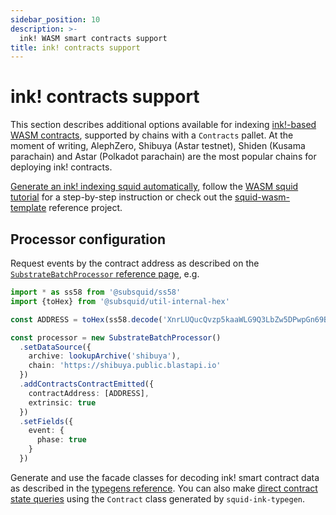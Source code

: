 ```yaml
---
sidebar_position: 10
description: >-
  ink! WASM smart contracts support
title: ink! contracts support
---
```


# ink! contracts support

This section describes additional options available for indexing [ink!-based WASM contracts](https://use.ink), supported by chains with a `Contracts` pallet. At the moment of writing, AlephZero, Shibuya (Astar testnet), Shiden (Kusama parachain) and Astar (Polkadot parachain) are the most popular chains for deploying ink! contracts.

[Generate an ink! indexing squid automatically](/sdk/resources/squid-gen), follow the [WASM squid tutorial](/sdk/tutorials/ink) for a step-by-step instruction or check out the [squid-wasm-template](https://github.com/subsquid-labs/squid-wasm-template) reference project.

## Processor configuration

Request events by the contract address as described on the [`SubstrateBatchProcessor` reference page](/sdk/reference/processors/substrate-batch/data-requests/#addcontractscontractemitted), e.g.

```ts
import * as ss58 from '@subsquid/ss58'
import {toHex} from '@subsquid/util-internal-hex'

const ADDRESS = toHex(ss58.decode('XnrLUQucQvzp5kaaWLG9Q3LbZw5DPwpGn69B5YcywSWVr5w').bytes)

const processor = new SubstrateBatchProcessor()
  .setDataSource({
    archive: lookupArchive('shibuya'),
    chain: 'https://shibuya.public.blastapi.io'
  })
  .addContractsContractEmitted({
    contractAddress: [ADDRESS],
    extrinsic: true
  })
  .setFields({
    event: {
      phase: true
    }
  })
```

Generate and use the facade classes for decoding ink! smart contract data as described in the [typegens reference](/sdk/reference/typegen). You can also make [direct contract state queries](/sdk/reference/typegen/state-queries/?typegen=ink) using the `Contract` class generated by `squid-ink-typegen`.
